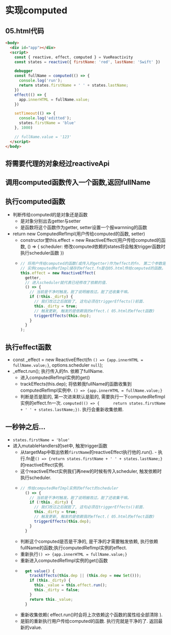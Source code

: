 # 实现computed
## 05.html代码
```html
<body>
  <div id="app"></div>
  <script>
    const { reactive, effect, computed } = VueReactivity
    const states = reactive({ firstName: 'red', lastName: 'Swift' })

    debugger
    const fullName = computed(() => {
      console.log('run');
      return states.firstName + ' ' + states.lastName;
    })
    effect(() => {
      app.innerHTML = fullName.value;
    })

    setTimeout(() => {
      console.log('editted');
      states.firstName = 'blue'
    }, 1000)

    // fullName.value = '123'
  </script>
</body>
```
## 将需要代理的对象经过reactiveApi
## 调用computed函数传入一个函数,返回fullName
## 执行computed函数
- 判断传给computed的是对象还是函数
  - 是对象分别出去getter与setter
  - 是函数将这个函数作为getter, setter设置一个报warnning的函数
- return new ComputedRefImpl(用户传给computed的函数, setter)
  - constructor里this.effect = new ReactiveEffect(用户传给computed的函数, () => { scheduler: 修改computed依赖的states将会触发trigger函数时执行scheduler函数 })
  - ```js
    // 将用户传给computed的函数(或传入的getter)作为effect的fn. 第二个参数是scheduler，修改时触发。
    // 实例computedRefImpl储存的effect.fn是在05.html传给computed的函数。传入属于computed的scheduler.
    this.effect = new ReactiveEffect(
      getter,
      // 进入scheduler就代表已经修改了依赖的值.
      () => {
        // 当前是干净时触发。脏了说明被改过。脏了还收集干嘛。
        if (!this._dirty) {
          // 我们改过之后就脏了, 这句必须在triggerEffects()前面.
          this._dirty = true;
          // 触发更新, 触发的是依赖我的effect.( 05.html的effect函数)
          triggerEffects(this.dep);
        }
      }
    );
    ```
## 执行effect函数
- const _effect = new ReactiveEffect(fn `() => {app.innerHTML = fullName.value;}`, options.scheduler `null`);
-  _effect.run(); 执行传入的fn. 依赖了fullName.
   -  进入computedRefImpl实例的get()
   -  trackEffects(this.dep); 将依赖我fullName的函数收集到computedRefImpl实例中. `() => {app.innerHTML = fullName.value;}`
   -  判断是否是脏的, 第一次进来默认是脏的, 需要执行一下computedRefImpl实例的effect.fn一次. `computed(() => {      return states.firstName + ' ' + states.lastName;})`. 执行会重新收集依赖.
## 一秒钟之后...
- `states.firstName = 'blue'`
- 进入mutableHandlers的set中, 触发trigger函数
  - 从targetMap中取出依赖`firstName`的reactiveEffect执行他的.run(). - 执行.fn是`() => {return states.firstName + ' ' + states.lastName;}`的reactiveEffect实例.
  - 这个reactiveEffect实例我们再new的时候有传入scheduler, 触发依赖时执行scheduler.
  - 
    ```js
    // 传给computedRefImpl实例的effect的scheduler
      () => {
        // 当前是干净时触发。脏了说明被改过。脏了还收集干嘛。
        if (!this._dirty) {
          // 我们改过之后就脏了, 这句必须在triggerEffects()前面.
          this._dirty = true;
          // 触发更新, 触发的是依赖我的effect.( 05.html的effect函数)
          triggerEffects(this.dep);
        }
      }
    ```
  - 判断这个computed是否是干净的, 是干净的才需要触发依赖, 执行依赖fullName的函数;执行computedRefImpl实例的effect.
  - 重新执行`() => {app.innerHTML = fullName.value;}`
  - 重新进入computedRefImpl实例的get()函数
  -  
    ```js
      get value() {
        trackEffects(this.dep || (this.dep = new Set()));
        if (this._dirty) {
          this._value = this.effect.run();
          this._dirty = false;
        }
        return this._value;
      }
    ``` 
  - 重新收集依赖( effect.run()时会将上次依赖这个函数的属性给全部清除 ).
  - 是脏的重新执行用户传给computed的函数. 执行完就是干净的了. 返回最新的value.